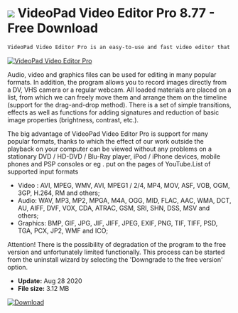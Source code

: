 # ![](https://cdn.softexe.net/static/icon/c/videopad-video-editor-pro-8498.jpg) VideoPad Video Editor Pro 8.77 - Free Download

```sh
VideoPad Video Editor Pro is an easy-to-use and fast video editor that allows you to create professionally-presenting videos at home, enriched with interesting effects and transitions, music and your own narration.
```
[![VideoPad Video Editor Pro](https://gallery.dpcdn.pl/imgc/Tools/1039/g_-_420x350_1.5_-_x20130116103135_00.png)](https://softexe.net/win/multimedia/video/videopad-video-editor-pro:hdah.html)

Audio, video and graphics files can be used for editing in many popular formats. In addition, the program allows you to record images directly from a DV, VHS camera or a regular webcam. All loaded materials are placed on a list, from which we can freely move them and arrange them on the timeline (support for the drag-and-drop method). There is a set of simple transitions, effects as well as functions for adding signatures and reduction of basic image properties (brightness, contrast, etc.).
 
 The big advantage of VideoPad Video Editor Pro is support for many popular formats, thanks to which the effect of our work outside the playback on your computer can be viewed without any problems on a stationary DVD / HD-DVD / Blu-Ray player, iPod / iPhone devices, mobile phones and PSP consoles or eg . put on the pages of YouTube.List of supported input formats
 - Video : AVI, MPEG, WMV, AVI, MPEG1 / 2/4, MP4, MOV, ASF, VOB, OGM, 3GP, H.264, RM and others; 
 - Audio: WAV, MP3, MP2, MPGA, M4A, OGG, MID, FLAC, AAC, WMA, DCT, AU, AIFF, DVF, VOX, CDA, ATRAC, GSM, SRI, SHN, DSS, MSV and others; 
 - Graphics: BMP, GIF, JPG, JIF, JIFF, JPEG, EXIF, PNG, TIF, TIFF, PSD, TGA, PCX, JP2, WMF and ICO;
 
 Attention!
 There is the possibility of degradation of the program to the free version and unfortunately limited functionally. This process can be started from the uninstall wizard by selecting the 'Downgrade to the free version' option.


- **Update:** Aug 28 2020
- **File size:** 3.12 MB

[![Download](https://cdn.softexe.net/static/img/download.png)](https://softexe.net/win/multimedia/video/videopad-video-editor-pro:hdah.html)

